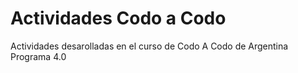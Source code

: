# Actividades Codo a Codo

Actividades desarolladas en el curso de Codo A Codo de Argentina Programa 4.0
